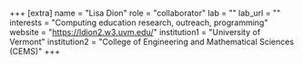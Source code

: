 +++
[extra]
name = "Lisa Dion"
role = "collaborator"
lab = ""
lab_url = ""
interests = "Computing education research, outreach, programming"
website = "https://ldion2.w3.uvm.edu/"
institution1 = "University of Vermont"
institution2 = "College of Engineering and Mathematical Sciences (CEMS)"
+++